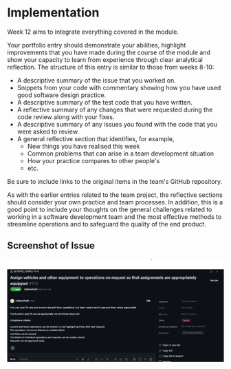 # Implementation

Week 12 aims to integrate everything covered in the module.

Your portfolio entry should demonstrate your abilities, highlight improvements that you
have made during the course of the module and show your capacity to learn from experience
through clear analytical reflection. The structure of this entry is similar to those from 
weeks 8-10:

* A descriptive summary of the issue that you worked on.
* Snippets from your code with commentary showing how you have used good software design 
  practice.
* A descriptive summary of the test code that you have written.
* A reflective summary of any changes that were requested during the code review along 
  with your fixes.
* A descriptive summary of any issues you found with the code that you were asked to review.
* A general reflective section that identifies, for example,
  * New things you have realised this week
  * Common problems that can arise in a team development situation
  * How your practice compares to other people's
  * etc.

Be sure to include links to the original items in the team's GitHub repository.

As with the earlier entries related to the team project, the reflective sections should
consider your own practice and team processes. In addition, this is a good point to
include your thoughts on the general challenges related to working in a software
development team and the most effective methods to streamline operations and to safeguard
the quality of the end product.

## Screenshot of Issue 
![Image](https://github.com/CallumJSuth/Portfolio/blob/main/images/ss8-1.png)

